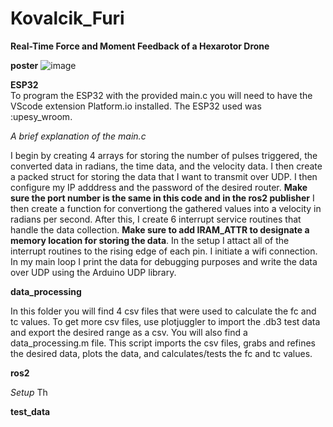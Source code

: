 # Kovalcik_Furi

**Real-Time Force and Moment Feedback of a Hexarotor Drone**  

**poster** 
![image](https://github.com/Richard-Kovalcik/Kovalcik_Furi/assets/113212733/0463e30a-f391-4bee-8d32-4f3a26d5d2aa)  

**ESP32**  
To program the ESP32 with the provided main.c you will need to have the VScode extension Platform.io installed. The ESP32 used was :upesy_wroom. 

*A brief explanation of the main.c*

I begin by creating 4  arrays for storing the number of pulses triggered, the converted data in radians, the time data, and the velocity data. I then create a packed struct for storing the data that I want to transmit over UDP. I then configure my IP adddress and the password of the desired router. **Make sure the port number is the same in this code and in the ros2 publisher** I then create a function for convertiong the gathered values into a velocity in radians per second. After this, I create 6 interrupt service routines that handle the data collection. **Make sure to add IRAM_ATTR to designate a memory location for storing the data**. In the setup I attact all of the interrupt routines to the rising edge of each pin. I initiate a wifi connection. In my main loop I print the data for debugging purposes and write the data over UDP using the Arduino UDP library. 

**data_processing**  

In this folder you will find 4 csv files that were used to calculate the fc and tc values. To get more csv files, use plotjuggler to import the .db3 test data and export the desired range as a csv. You will also find a data_processing.m file. This script imports the csv files, grabs and refines the desired data, plots the data, and calculates/tests the fc and tc values. 

**ros2**  

*Setup*
Th

**test_data**

